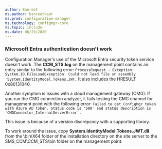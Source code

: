 ```yaml
---
author: Banreet
ms.author: banreetkaur
ms.prod: configuration-manager
ms.technology: configmgr-core
ms.topic: include
ms.date: 06/29/2020
---
```


### <a name="ki_auth"></a> Microsoft Entra authentication doesn't work
<!--7569264-->
Configuration Manager's use of the Microsoft Entra security token service doesn't work. The **CCM_STS.log** on the management point contains an entry similar to the following error: `ProcessRequest - Exception: System.IO.FileLoadException: Could not load file or assembly 'System.IdentityModel.Tokens.JWT.` It also includes the HRESULT 0x80131040.

Another symptom is issues with a cloud management gateway (CMG). If you run the CMG connection analyzer, it fails testing the CMG channel for management point with the following error: `Failed to get ConfigMgr token with Azure AD token. Status code is '500' and status description is 'CMGConnector_InternalServerError'.`

This issue is because of a version discrepancy with a supporting library.

To work around the issue, copy **System.IdentityModel.Tokens.JWT.dll** from the \bin\X64 folder of the installation directory on the site server to the SMS_CCM\CCM_STS\bin folder on the management point.
